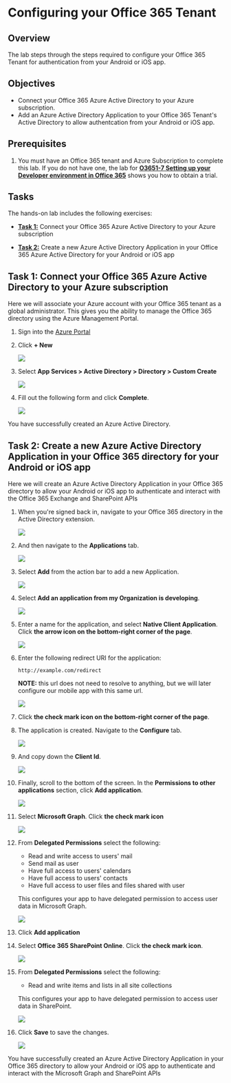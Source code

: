 Configuring your Office 365 Tenant
==================================

## Overview

The lab steps through the steps required to configure your Office 365 Tenant for authentication from your Android or iOS app.

## Objectives

- Connect your Office 365 Azure Active Directory to your Azure subscription.
- Add an Azure Active Directory Application to your Office 365 Tenant's Active Directory to allow authentcation from your Android or iOS app.

## Prerequisites
1. You must have an Office 365 tenant and Azure Subscription to complete this lab. If you do not have one, the lab for **[O3651-7 Setting up your Developer environment in Office 365](https://github.com/OfficeDev/TrainingContent/blob/master/O3651/O3651-5%20Getting%20started%20with%20Office%20365%20APIs/Lab.md)** shows you how to obtain a trial.

## Tasks

The hands-on lab includes the following exercises:

- [**Task 1:**](#task1) Connect your Office 365 Azure Active Directory  to your Azure subscription

- [**Task 2:**](#task2) Create a new Azure Active Directory Application in your Office 365 Azure Active Directory for your Android or iOS app

<a name="task1"></a>
## Task 1: Connect your Office 365 Azure Active Directory to your Azure subscription

Here we will associate your Azure account with your Office 365 tenant as a global administrator.
This gives you the ability to manage the Office 365 directory using the Azure  Management Portal.


01. Sign into the [Azure Portal](https://manage.windowsazure.com/)

02. Click **+ New**

    ![](img/0001_azure_portal_new_button.png)

03. Select **App Services > Active Directory > Directory > Custom Create**

    ![](img/0005_custom_create_active_directory.png)

04. Fill out the following form and click **Complete**.

    ![](img/00011_create_directory.png)

You have successfully created an Azure Active Directory.

<a name="task2"></a>
## Task 2: Create a new Azure Active Directory Application in your Office 365 directory for your Android or iOS app


Here we will create an Azure Active Directory Application in your Office 365 directory to allow your Android or iOS app to authenticate
and interact with the Office 365 Exchange and SharePoint APIs


01. When you're signed back in, navigate to your Office 365 directory in the Active Directory extension.

    ![](img/00030_navigate_to_active_directory.png)

02. And then navigate to the **Applications** tab.

    ![](img/00035_navigate_to_applications_tab.png)

03. Select **Add** from the action bar to add a new Application.
    
    ![](img/00040_add_new_application.png)

04. Select **Add an application from my Organization is developing**.
    
    ![](img/00045_add_application_by_my_org.png)

05. Enter a name for the application, and select **Native Client Application**. Click **the arrow icon on the bottom-right corner of the page**.

    ![](img/00050_add_native_application.png)

06. Enter the following redirect URI for the application:

        http://example.com/redirect

    **NOTE:** this url does not need to resolve to anything, but we will later configure our mobile app with 
    this same url.

    ![](img/00055_add_redirect_uri.png)

07. Click **the check mark icon on the bottom-right corner of the page**.

08. The application is created. Navigate to the **Configure** tab.

    ![](img/00060_navigate_to_configure_tab.png)

09. And copy down the **Client Id**.

    ![](img/00065_copy_down_client_id.png)

10. Finally, scroll to the bottom of the screen. In the **Permissions to other applications** section, click **Add application**.
	
	![](img/00090_add_application.png)

11. Select **Microsoft Graph**. Click **the check mark icon**

	![](img/000100_select_application.png)

12. From **Delegated Permissions** select the following:

    * Read and write access to users' mail
    * Send mail as user
    * Have full access to users' calendars
    * Have full access to users' contacts
    * Have full access to user files and files shared with user

    This configures your app to have delegated permission to access user data in
    Microsoft Graph.

	![](img/000110_microsoft_graph_permissions.png)

13. Click **Add application**

14. Select **Office 365 SharePoint Online**. Click **the check mark icon**.
	
	![](img/000120_add_application_sharepoint_online.png)

15. From **Delegated Permissions** select the following:

    * Read and write items and lists in all site collections

    This configures your app to have delegated permission to access user data in SharePoint.

    ![](img/000130_sharepoint_online_permissions.png)

16. Click **Save** to save the changes.

    ![](img/00080_save_the_changes.png)


You have successfully created an Azure Active Directory Application in your Office 365 directory to allow your Android or iOS app to authenticate
and interact with the Microsoft Graph and SharePoint APIs

